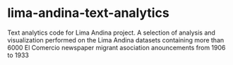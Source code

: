 # lima-andina-text-analytics
Text analytics code for Lima Andina project. A selection of analysis and visualization performed on the Lima Andina datasets containing more than 6000 El Comercio newspaper migrant asociation anouncements from 1906 to 1933
